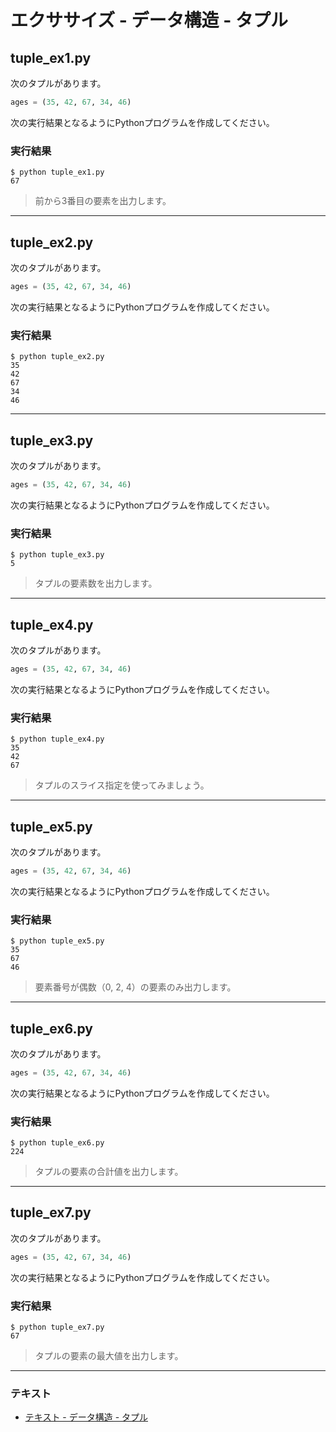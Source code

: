 # エクササイズ - データ構造 - タプル

## tuple_ex1.py

次のタプルがあります。

``` python
ages = (35, 42, 67, 34, 46)
```

次の実行結果となるようにPythonプログラムを作成してください。

### 実行結果

``` 
$ python tuple_ex1.py 
67
```

> 前から3番目の要素を出力します。

---

## tuple_ex2.py

次のタプルがあります。

``` python
ages = (35, 42, 67, 34, 46)
```

次の実行結果となるようにPythonプログラムを作成してください。

### 実行結果

``` 
$ python tuple_ex2.py
35
42
67
34
46
```

---

## tuple_ex3.py

次のタプルがあります。

``` python
ages = (35, 42, 67, 34, 46)
```

次の実行結果となるようにPythonプログラムを作成してください。

### 実行結果

``` 
$ python tuple_ex3.py 
5
```

> タプルの要素数を出力します。

---

## tuple_ex4.py

次のタプルがあります。

``` python
ages = (35, 42, 67, 34, 46)
```

次の実行結果となるようにPythonプログラムを作成してください。

### 実行結果

``` 
$ python tuple_ex4.py
35
42
67
```

> タプルのスライス指定を使ってみましょう。

---

## tuple_ex5.py

次のタプルがあります。

``` python
ages = (35, 42, 67, 34, 46)
```

次の実行結果となるようにPythonプログラムを作成してください。

### 実行結果

``` 
$ python tuple_ex5.py
35
67
46
```

> 要素番号が偶数（0, 2, 4）の要素のみ出力します。

---

## tuple_ex6.py

次のタプルがあります。

``` python
ages = (35, 42, 67, 34, 46)
```

次の実行結果となるようにPythonプログラムを作成してください。

### 実行結果

``` 
$ python tuple_ex6.py
224
```

> タプルの要素の合計値を出力します。

---

## tuple_ex7.py

次のタプルがあります。

``` python
ages = (35, 42, 67, 34, 46)
```

次の実行結果となるようにPythonプログラムを作成してください。

### 実行結果

``` 
$ python tuple_ex7.py
67
```

> タプルの要素の最大値を出力します。

---

### テキスト

* [テキスト - データ構造 - タプル](../text/09_basic.md)

